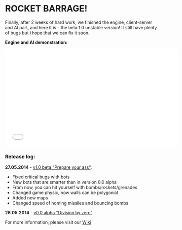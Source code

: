 # ROCKET BARRAGE!

Finally, after 2 weeks of hard work, we finished the engine, client-server and AI part, and here it is - the beta 1.0 unstable version! It still have plenty of bugs but i hope that we can fix it soon.    

**Engine and AI demonstration:**  
<iframe width="560" height="315" src="https//www.youtube.com/embed/54IVAy5K0wI" frameborder="0" allowfullscreen></iframe>

### Release log:

**27.05.2014** - [v1.0 beta "Prepare your ass"](https://github.com/FalconUA/Rocket-Barrage/releases/tag/v1.0-beta).  
* Fixed critical bugs with bots  
* New bots that are smarter than in version 0.0 alpha  
* From now, you can hit yourself with bombs/rockets/grenades  
* Changed game physic, now walls can be polygonial  
* Added new maps  
* Changed speed of homing missiles and bouncing bombs  

**26.05.2014** - [v0.0 alpha "Division by zero"](https://github.com/FalconUA/Rocket-Barrage/releases/tag/v0.0-alpha).  
  
For more information, please visit our [Wiki](https://github.com/FalconUA/Rocket-Barrage/wiki)



